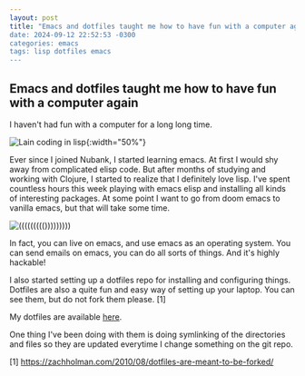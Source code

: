 ```yaml
---
layout: post
title: "Emacs and dotfiles taught me how to have fun with a computer again
date: 2024-09-12 22:52:53 -0300
categories: emacs
tags: lisp dotfiles emacs
---
```


## Emacs and dotfiles taught me how to have fun with a computer again

I haven't had fun with a computer for a long long time. 

![Lain coding in lisp](/assets/img/lain-lisp.gif){:width="50%"}

Ever since I joined Nubank, I started learning emacs. At first I would shy away from complicated 
elisp code. But after months of studying and working with Clojure, I started to realize that I 
definitely love lisp. I've spent countless hours this week playing with emacs elisp and installing
all kinds of interesting packages. At some point I want to go from doom emacs to vanilla emacs, but
that will take some time. 

![((((((((()))))))))](https://imgs.xkcd.com/comics/lisp_cycles.png)

In fact, you can live on emacs, and use emacs as an operating system. You can send emails on emacs, 
you can do all sorts of things. And it's highly hackable! 

I also started setting up a dotfiles repo for installing and configuring things. Dotfiles are also
a quite fun and easy way of setting up your laptop. You can see them, but do not fork them please. [1]

My dotfiles are available [here](https://github.com/retpolanne/dotfiles).

One thing I've been doing with them is doing symlinking of the directories and files so they are updated
everytime I change something on the git repo. 

[1] https://zachholman.com/2010/08/dotfiles-are-meant-to-be-forked/
